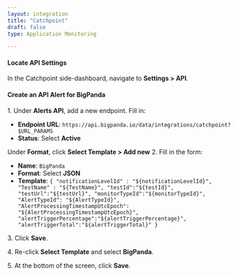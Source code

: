 ```yaml
---
layout: integration 
title: "Catchpoint"
draft: false
type: Application Monitoring

---
```




#### Locate API Settings
In the Catchpoint side-dashboard, navigate to **Settings > API**.

<!-- section-separator -->

#### Create an API Alert for BigPanda

1\. Under **Alerts API**, add a new endpoint. Fill in:

* **Endpoint URL**: `https://api.bigpanda.io/data/integrations/catchpoint?$URL_PARAMS`
* **Status**: Select **Active**

Under **Format**, click **Select Template > Add new**
2\. Fill in the form:

* **Name**: `BigPanda`
* **Format**: Select **JSON**
* **Template**: `{
                 "notificationLevelId" : "${notificationLevelId}",
                 "TestName" : "${TestName}",
                 "testId":"${testId}",
                 "testUrl":"${testUrl}",
                 "monitorTypeId":"${monitorTypeId}",
                 "AlertTypeId": "${AlertTypeId}",
                 "AlertProcessingTimestampUtcEpoch": "${AlertProcessingTimestampUtcEpoch}",
                 "alertTriggerPercentage":"${alertTriggerPercentage}",
                 "alertTriggerTotal":"${alertTriggerTotal}"
                 }`

3\. Click **Save**.

4\. Re-click **Select Template** and select **BigPanda**.

5\. At the bottom of the screen, click **Save**.

